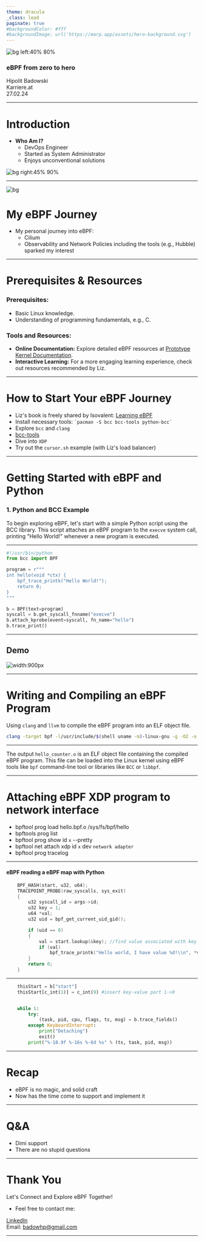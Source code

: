 ```yaml
---
theme: dracula
_class: lead
paginate: true
#backgroundColor: #fff
#backgroundImage: url('https://marp.app/assets/hero-background.svg')
---
```


![bg left:40% 80%](https://ebpf.foundation/wp-content/uploads/sites/9/2023/03/ebpf-icon-292x300.png)

### eBPF from zero to hero

Hipolit Badowski  
Karriere.at  
27.02.24


---

# Introduction

- **Who Am I?**
  - DevOps Engineer 
  - Started as System Administrator
  - Enjoys unconventional solutions

![bg right:45% 90%](ich.png)

---

![bg](https://path_to_your_section_divider_image_or_use_a_simple_line.png)

# My eBPF Journey

- My personal journey into eBPF:
  - Cilium
  - Observability and Network Policies including the tools (e.g., Hubble) sparked my interest


---

# Prerequisites & Resources

### **Prerequisites:**
- Basic Linux knowledge.
- Understanding of programming fundamentals, e.g., C.

### **Tools and Resources:**
- **Online Documentation:** Explore detailed eBPF resources at [Prototype Kernel Documentation](https://prototype-kernel.readthedocs.io/en/latest/bpf/index.html).
- **Interactive Learning:** For a more engaging learning experience, check out resources recommended by Liz.

---

# How to Start Your eBPF Journey

- Liz's book is freely shared by Isovalent: [Learning eBPF](https://cilium.isovalent.com/hubfs/Learning-eBPF%20-%20Full%20book.pdf)
- Install necessary tools: `` `pacman -S bcc bcc-tools python-bcc` ``
- Explore `bcc` and `clang`
- [bcc-tools](https://github.com/iovisor/bcc)
- Dive into `XDP`
- Try out the `cursor.sh` example (with Liz's load balancer)

---
# Getting Started with eBPF and Python

### **1. Python and BCC Example**

To begin exploring eBPF, let's start with a simple Python script using the BCC library. This script attaches an eBPF program to the `execve` system call, printing "Hello World!" whenever a new program is executed.

---

```python
#!/usr/bin/python
from bcc import BPF

program = r"""
int hello(void *ctx) {
    bpf_trace_printk("Hello World!");
    return 0;
}
"""

b = BPF(text=program)
syscall = b.get_syscall_fnname("execve")
b.attach_kprobe(event=syscall, fn_name="hello")
b.trace_print()
```

---

## Demo

![width:900px](diagram.png "eBPF in Action")

---

# Writing and Compiling an eBPF Program


Using `clang` and `llvm` to compile the eBPF program into an ELF object file.
```bash
clang -target bpf -l/usr/include/$(shell uname -m)-linux-gnu -g -O2 -o hello_counter.o -c hello_counter.c
```

---

The output `hello_counter.o` is an ELF object file containing the compiled eBPF program. This file can be loaded into the Linux kernel using eBPF tools like `bpf` command-line tool or libraries like `BCC` or `libbpf`.


---

# Attaching eBPF XDP program to network interface

- bpftool prog load hello.bpf.o /sys/fs/bpf/hello
- bpftools prog list
- bpftool prog show id `x` --pretty
- bpftool net attach xdp id `x` dev `network adapter`
- bpftool prog tracelog

---

#### eBPF reading a eBPF map with Python

```c
    BPF_HASH(start, u32, u64);
    TRACEPOINT_PROBE(raw_syscalls, sys_exit)
    {
        u32 syscall_id = args->id;
        u32 key = 1;
        u64 *val;
        u32 uid = bpf_get_current_uid_gid();

        if (uid == 0)
        {
            val = start.lookup(&key); //find value associated with key 1
            if (val)
                bpf_trace_printk("Hello world, I have value %d!\\n", *val);
        }
        return 0;
    }
```  

---


```python
    thisStart = b["start"]
    thisStart[c_int(1)] = c_int(9) #insert key-value part 1->9


    while 1:
        try:
            (task, pid, cpu, flags, ts, msg) = b.trace_fields()
        except KeyboardInterrupt:
            print("Detaching")
            exit()
        print("%-18.9f %-16s %-6d %s" % (ts, task, pid, msg))
```

---

# Recap

- eBPF is no magic, and solid craft
- Now has the time come to support and implement it

---

# Q&A


- Dimi support
- There are no stupid questions

---

# Thank You

Let's Connect and Explore eBPF Together!

- Feel free to contact me:

[LinkedIn](https://at.linkedin.com/in/hipolitb)  
Email: [badowhp@gmail.com](mailto:badowhp@gmail.com)

---


